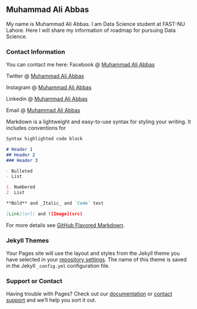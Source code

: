 ## Muhammad Ali Abbas

My name is Muhammad Ali Abbas. I am Data Science student at FAST-NU Lahore. Here I will share my information of roadmap for pursuing Data Science.


### Contact Information
 You can contact me here:
 Facebook @ [Muhammad Ali Abbas](https://www.facebook.com/aaliabbaas)
 
 Twitter @ [Muhammad Ali Abbas](https://twitter.com/to_aliabbas)
 
 Instagram @ [Muhammad Ali Abbas](https://instagram.com/to_aliabbas)
 
 Linkedin @ [Muhammad Ali Abbas](https://linkedin.com/aaaliabbas)
 
 Email @ [Muhammad Ali Abbas](https://)
 
Markdown is a lightweight and easy-to-use syntax for styling your writing. It includes conventions for

```markdown
Syntax highlighted code block

# Header 1
## Header 2
### Header 3

- Bulleted
- List

1. Numbered
2. List

**Bold** and _Italic_ and `Code` text

[Link](url) and ![Image](src)
```

For more details see [GitHub Flavored Markdown](https://guides.github.com/features/mastering-markdown/).

### Jekyll Themes

Your Pages site will use the layout and styles from the Jekyll theme you have selected in your [repository settings](https://github.com/ialiabbas/aaliabbas/settings). The name of this theme is saved in the Jekyll `_config.yml` configuration file.

### Support or Contact

Having trouble with Pages? Check out our [documentation](https://help.github.com/categories/github-pages-basics/) or [contact support](https://github.com/contact) and we’ll help you sort it out.
